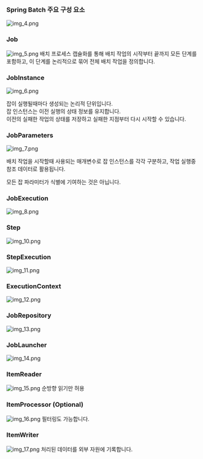 ### Spring Batch 주요 구성 요소

![img_4.png](img_4.png)


### Job
![img_5.png](img_5.png)
배치 프로세스 캡슐화를 통해 배치 작업의 시작부터 끝까지 모든 단계를 포함하고, 이 단계를 논리적으로 묶어 전체 배치 작업을 정의합니다.  


### JobInstance
![img_6.png](img_6.png)

잡이 실행될때마다 생성되는 논리적 단위입니다.  
잡 인스턴스는 이전 실행의 상태 정보를 유지합니다.  
이전의 실패한 작업의 상태를 저장하고 실패한 지점부터 다시 시작할 수 있습니다.  


### JobParameters
![img_7.png](img_7.png)

배치 작업을 시작할때 사용되는 매개변수로 잡 인스턴스를 각각 구분하고, 작업 실행중 참조 데이터로 활용됩니다.  

모든 잡 파라미터가 식별에 기여하는 것은 아닙니다. 

### JobExecution
![img_8.png](img_8.png)


### Step
![img_10.png](img_10.png)

### StepExecution
![img_11.png](img_11.png)

### ExecutionContext
![img_12.png](img_12.png)

### JobRepository
![img_13.png](img_13.png)

### JobLauncher
![img_14.png](img_14.png)


### ItemReader
![img_15.png](img_15.png)
순방향 읽기만 허용  

### ItemProcessor (Optional)
![img_16.png](img_16.png)
필터링도 가능합니다. 

### ItemWriter
![img_17.png](img_17.png)
처리된 데이터를 외부 자원에 기록합니다.  